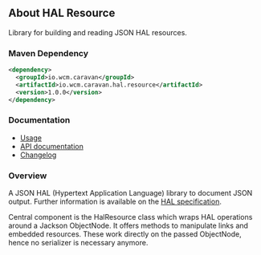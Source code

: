 ## About HAL Resource

Library for building and reading JSON HAL resources.


### Maven Dependency

```xml
<dependency>
  <groupId>io.wcm.caravan</groupId>
  <artifactId>io.wcm.caravan.hal.resource</artifactId>
  <version>1.0.0</version>
</dependency>
```

### Documentation

* [Usage][usage]
* [API documentation][apidocs]
* [Changelog][changelog]


[usage]: usage.html
[apidocs]: apidocs/
[changelog]: changes-report.html


### Overview

A JSON HAL (Hypertext Application Language) library to document JSON output. Further information is available on the [HAL specification](http://stateless.co/hal_specification.html).

Central component is the HalResource class which wraps HAL operations around a Jackson ObjectNode. It offers methods to manipulate links and embedded resources. These work directly on the passed ObjectNode, hence no serializer is necessary anymore.
